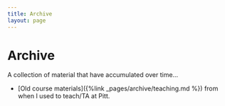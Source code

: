 ```yaml
---
title: Archive
layout: page
---
```


# Archive

A collection of material that have accumulated over time...

- [Old course
  materials]({%link _pages/archive/teaching.md %}) from when I used to teach/TA at
  Pitt.
